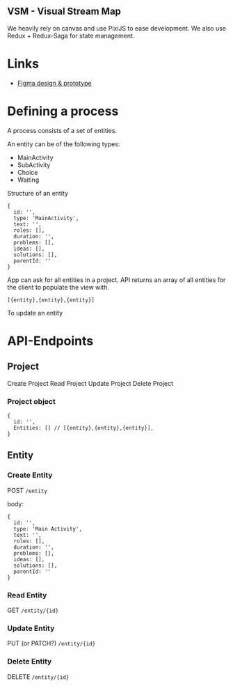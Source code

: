 VSM - Visual Stream Map
---

We heavily rely on canvas and use PixiJS to ease development.
We also use Redux + Redux-Saga for state management.

# Links
- [Figma design & prototype](https://www.figma.com/file/IkHwmIQrsT0iR34f5R5UnZ/VSM)

# Defining a process
A process consists of a set of entities.

An entity can be of the following types:
- MainActivity
- SubActivity
- Choice
- Waiting

Structure of an entity
```json5
{
  id: '',
  type: 'MainActivity',
  text: '',
  roles: [],
  duration: '',
  problems: [],
  ideas: [],
  solutions: [],
  parentId: ''
}
```

App can ask for all entities in a project.
API returns an array of all entities for the client to populate the view with.

``
[{entity},{entity},{entity}]
``

To update an entity

# API-Endpoints

## Project
Create Project
Read Project
Update Project
Delete Project

### Project object
```JSON5
{
  id: '',
  Entities: [] // [{entity},{entity},{entity}],
}
```

## Entity
### Create Entity
POST ``/entity``

body: 
```JSON5
{
  id: '',
  type: 'Main Activity',
  text: '',
  roles: [],
  duration: '',
  problems: [],
  ideas: [],
  solutions: [],
  parentId: ''
}
```

### Read Entity
GET ``/entity/{id}``

### Update Entity
PUT (or PATCH?) ``/entity/{id}``

### Delete Entity
DELETE ``/entity/{id}``
